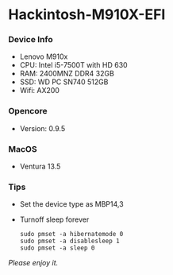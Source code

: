 # Hackintosh-M910X-EFI
### Device Info

* Lenovo M910x
* CPU: Intel i5-7500T with HD 630
* RAM: 2400MNZ DDR4 32GB
* SSD: WD PC SN740 512GB
* Wifi: AX200

### Opencore

* Version: 0.9.5

### MacOS

* Ventura 13.5

### Tips

* Set the device type as MBP14,3

* Turnoff sleep forever

  ```shell
  sudo pmset -a hibernatemode 0
  sudo pmset -a disablesleep 1
  sudo pmset -a sleep 0
  ```

*Please enjoy it.*





